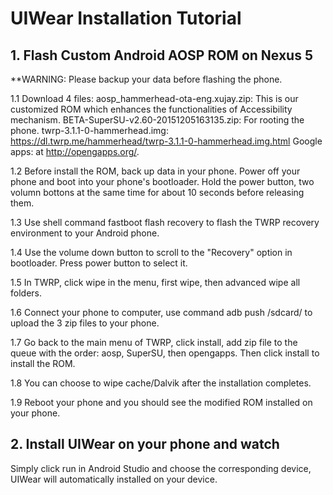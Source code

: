 # UIWear Installation Tutorial

## 1. Flash Custom Android AOSP ROM on Nexus 5

**WARNING: Please backup your data before flashing the phone.

1.1 Download 4 files: 
aosp_hammerhead-ota-eng.xujay.zip: This is our customized ROM which enhances the functionalities of Accessibility mechanism.
BETA-SuperSU-v2.60-20151205163135.zip: For rooting the phone.
twrp-3.1.1-0-hammerhead.img: https://dl.twrp.me/hammerhead/twrp-3.1.1-0-hammerhead.img.html
Google apps: at http://opengapps.org/. 

1.2 Before install the ROM, back up data in your phone. Power off your phone and boot into your phone's bootloader. Hold the power button, two volumn bottons at the same time for about 10 seconds before releasing them. 

1.3 Use shell command 
fastboot flash recovery <file path>
to flash the TWRP recovery environment to your Android phone.

1.4 Use the volume down button to scroll to the "Recovery" option in bootloader. Press power button to select it.

1.5 In TWRP, click wipe in the menu, first wipe, then advanced wipe all folders. 

1.6 Connect your phone to computer, use command
adb push <file path> /sdcard/
to upload the 3 zip files to your phone.

1.7 Go back to the main menu of TWRP, click install, add zip file to the queue with the order: aosp, SuperSU, then opengapps. Then click install to install the ROM.

1.8 You can choose to wipe cache/Dalvik after the installation completes.

1.9 Reboot your phone and you should see the modified ROM installed on your phone.

## 2. Install UIWear on your phone and watch

Simply click run in Android Studio and choose the corresponding device, UIWear will automatically installed on your device.
